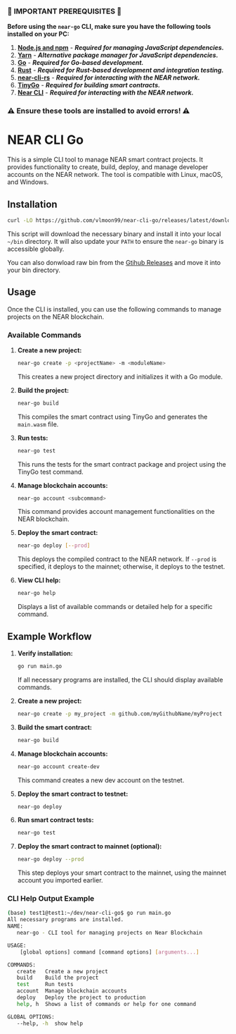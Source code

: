 ### 🚨 **IMPORTANT PREREQUISITES** 🚨

**Before using the `near-go` CLI, make sure you have the following tools installed on your PC:**  

1. **[Node.js and npm](https://nodejs.org/)** - **_Required for managing JavaScript dependencies._**  
2. **[Yarn](https://yarnpkg.com/getting-started/install)** - **_Alternative package manager for JavaScript dependencies._**  
3. **[Go](https://go.dev/doc/install)** - **_Required for Go-based development._**  
4. **[Rust](https://www.rust-lang.org/tools/install)** - **_Required for Rust-based development and integration testing._**  
5. **[near-cli-rs](https://github.com/near/near-cli-rs)** - **_Required for interacting with the NEAR network._**  
6. **[TinyGo](https://tinygo.org/getting-started/install/)** - **_Required for building smart contracts._**  
7. **[Near CLI](https://github.com/near/near-cli)** - **_Required for interacting with the NEAR network._**  

### ⚠️ **Ensure these tools are installed to avoid errors!** ⚠️


# NEAR CLI Go

This is a simple CLI tool to manage NEAR smart contract projects. It provides functionality to create, build, deploy, and manage developer accounts on the NEAR network. The tool is compatible with Linux, macOS, and Windows.

## Installation
```bash
curl -LO https://github.com/vlmoon99/near-cli-go/releases/latest/download/install.sh && bash install.sh
```
This script will download the necessary binary and install it into your local `~/bin` directory. It will also update your `PATH` to ensure the `near-go` binary is accessible globally.

You can also donwload raw bin from the [Gtihub Releases](https://github.com/vlmoon99/near-cli-go/releases/tag/v1.0.0) and move it into your bin directory.

## Usage

Once the CLI is installed, you can use the following commands to manage projects on the NEAR blockchain.

### Available Commands

1. **Create a new project:**

   ```bash
   near-go create -p <projectName> -m <moduleName>
   ```

   This creates a new project directory and initializes it with a Go module.

2. **Build the project:**

   ```bash
   near-go build
   ```

   This compiles the smart contract using TinyGo and generates the `main.wasm` file.

3. **Run tests:**

   ```bash
   near-go test
   ```

   This runs the tests for the smart contract package and project using the TinyGo test command.

4. **Manage blockchain accounts:**

   ```bash
   near-go account <subcommand>
   ```

   This command provides account management functionalities on the NEAR blockchain.

5. **Deploy the smart contract:**

   ```bash
   near-go deploy [--prod]
   ```

   This deploys the compiled contract to the NEAR network. If `--prod` is specified, it deploys to the mainnet; otherwise, it deploys to the testnet.

6. **View CLI help:**

   ```bash
   near-go help
   ```

   Displays a list of available commands or detailed help for a specific command.

## Example Workflow

1. **Verify installation:**

   ```bash
   go run main.go
   ```

   If all necessary programs are installed, the CLI should display available commands.

2. **Create a new project:**

   ```bash
   near-go create -p my_project -m github.com/myGithubName/myProject
   ```

3. **Build the smart contract:**

   ```bash
   near-go build
   ```

4. **Manage blockchain accounts:**

   ```bash
   near-go account create-dev
   ```

   This command creates a new dev account on the testnet.

5. **Deploy the smart contract to testnet:**

   ```bash
   near-go deploy
   ```

6. **Run smart contract tests:**

   ```bash
   near-go test
   ```

7. **Deploy the smart contract to mainnet (optional):**

   ```bash
   near-go deploy --prod
   ```

   This step deploys your smart contract to the mainnet, using the mainnet account you imported earlier.

### CLI Help Output Example

```bash
(base) test1@test1:~/dev/near-cli-go$ go run main.go
All necessary programs are installed.
NAME:
   near-go - CLI tool for managing projects on Near Blockchain

USAGE:
    [global options] command [command options] [arguments...]

COMMANDS:
   create   Create a new project
   build    Build the project
   test     Run tests
   account  Manage blockchain accounts
   deploy   Deploy the project to production
   help, h  Shows a list of commands or help for one command

GLOBAL OPTIONS:
   --help, -h  show help
```